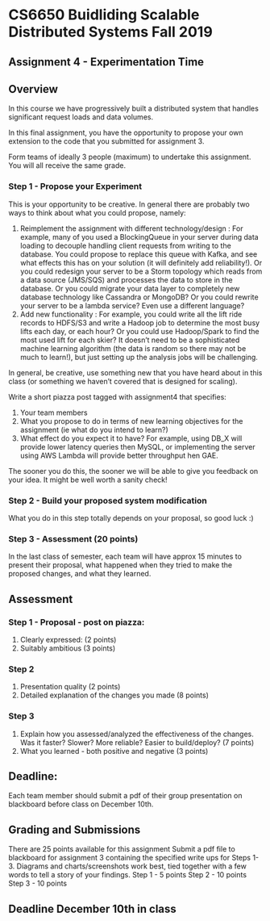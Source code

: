 # CS6650 Buidliding Scalable Distributed Systems Fall 2019

## Assignment 4 - Experimentation Time

## Overview
In this course we have progressively built a distributed system that handles significant request loads and data volumes.

In this final assignment, you have the opportunity to propose your own extension to the code that you submitted for assignment 3.

Form teams of ideally 3 people (maximum) to undertake this assignment. You will all receive the same grade.

### Step 1 - Propose your Experiment
This is your opportunity to be creative. In general there are probably two ways to think about
what you could propose, namely:

1. Reimplement the assignment with different technology/design : For example, many
of you used a BlockingQueue in your server during data loading to decouple handling
client requests from writing to the database. You could propose to replace this queue
with Kafka, and see what effects this has on your solution (it will definitely add
reliability!). Or you could redesign your server to be a Storm topology which reads from a
data source (JMS/SQS) and processes the data to store in the database. Or you could
migrate your data layer to completely new database technology like Cassandra or
MongoDB? Or you could rewrite your server to be a lambda service? Even use a
different language?
2. Add new functionality : For example, you could write all the lift ride records to HDFS/S3 and
write a Hadoop job to determine the most busy lifts each day, or each hour? Or you
could use Hadoop/Spark to find the most used lift for each skier? It doesn’t need to be a
sophisticated machine learning algorithm (the data is random so there may not be much
to learn!), but just setting up the analysis jobs will be challenging.

In general, be creative, use something new that you have heard about in this class (or something
we haven’t covered that is designed for scaling).

Write a short piazza post tagged with assignment4 that specifies:
1. Your team members
1. What you propose to do in terms of new learning objectives for the assignment (ie what do you intend to learn?)
1. What effect do you expect it to have? For example, using DB_X will provide lower latency queries then MySQL, or implementing the server using AWS Lambda will provide better throughput hen GAE.

The sooner you do this, the sooner we will be able to give you feedback on your idea. It might be well worth a sanity check!

### Step 2 - Build your proposed system modification
What you do in this step totally depends on your proposal, so good luck :)

### Step 3 - Assessment (20 points)
In the last class of semester, each team will have approx 15 minutes to present their proposal,
what happened when they tried to make the proposed changes, and what they learned.

## Assessment
### Step 1 - Proposal - post on piazza:
1. Clearly expressed: (2 points)
1. Suitably ambitious (3 points)
### Step 2
1. Presentation quality (2 points)
1. Detailed explanation of the changes you made (8 points)
### Step 3
1. Explain how you assessed/analyzed the effectiveness of the changes. Was it faster? Slower? More reliable? Easier to build/deploy? (7 points)
1. What you learned - both positive and negative (3 points)

## Deadline:
Each team member should submit a pdf of their group presentation on blackboard before class on December 10th.

## Grading and Submissions
There are 25 points available for this assignment
Submit a pdf file to blackboard for assignment 3 containing the specified write ups for Steps 1-3.
Diagrams and charts/screenshots work best, tied together with a few words to tell a story of your
findings.
Step 1 - 5 points
Step 2 - 10 points
Step 3 - 10 points

## Deadline December 10th in class
